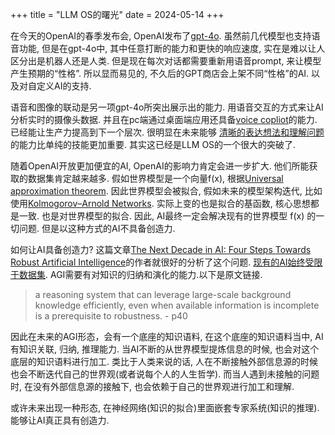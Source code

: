+++
title = "LLM OS的曙光"
date = 2024-05-14
+++

在今天的OpenAI的春季发布会, OpenAI发布了[gpt-4o](https://openai.com/index/hello-gpt-4o/). 虽然前几代模型也支持语音功能, 但是在gpt-4o中, 其中任意打断的能力和更快的响应速度, 实在是难以让人区分出是机器人还是人类. 但是现在每次对话都需要重新用语音prompt, 来让模型产生预期的“性格”. 所以显而易见的, 不久后的GPT商店会上架不同“性格”的AI. 以及对自定义AI的支持.

语音和图像的联动是另一项gpt-4o所突出展示出的能力. 用语音交互的方式来让AI分析实时的摄像头数据. 并且在pc端通过桌面端应用还具备[voice copliot](https://www.youtube.com/watch?v=ZJbu3NEPJN0)的能力. 已经能让生产力提高到下一个层次. 很明显在未来能够 <u>清晰的表达想法和理解问题</u> 的能力比单纯的技能更加重要. 其实这已经是LLM OS的一个很大的突破了.

随着OpenAI开放更加便宜的AI, OpenAI的影响力肯定会进一步扩大. 他们所能获取的数据集肯定越来越多. 假如世界模型是一个向量f(x), 根据[Universal approximation theorem](https://en.wikipedia.org/wiki/Universal_approximation_theorem). 因此世界模型会被拟合, 假如未来的模型架构迭代, 比如使用[Kolmogorov–Arnold Networks](https://arxiv.org/pdf/2404.19756). 实际上变的也是拟合的基函数, 核心思想都是一致. 也是对世界模型的拟合. 因此, AI最终一定会解决现有的世界模型 f(x) 的一切问题. 但是以这种方式的AI不具备创造力.
  
如何让AI具备创造力? 这篇文章[The Next Decade in AI: Four Steps Towards Robust Artificial Intelligence](https://arxiv.org/pdf/2002.06177)的作者就很好的分析了这个问题. [现有的AI始终受限于数据集](https://nonint.com/2023/06/10/the-it-in-ai-models-is-the-dataset/). AGI需要有对知识的归纳和演化的能力.以下是原文链接.

> a reasoning system that can leverage large-scale background knowledge efficiently, even when available information is incomplete is a prerequisite to robustness. - p40

因此在未来的AGI形态，会有一个底座的知识语料, 在这个底座的知识语料当中, AI有知识关联, 归纳, 推理能力. 当AI不断的从世界模型提炼信息的时候, 也会对这个底层的知识语料进行加工. 类比于人类来说的话, 人在不断接触外部信息源的时候也会不断迭代自己的世界观(或者说每个人的人生哲学). 而当人遇到未接触的问题时, 在没有外部信息源的接触下, 也会依赖于自己的世界观进行加工和理解.

或许未来出现一种形态, 在神经网络(知识的拟合)里面嵌套专家系统(知识的推理). 能够让AI真正具有创造力.
